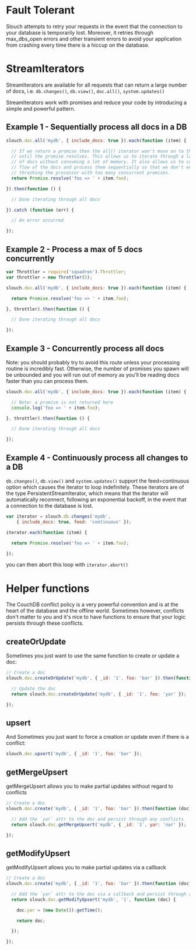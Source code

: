 # Fault Tolerant

Slouch attempts to retry your requests in the event that the connection to your database is temporarily lost. Moreover, it retries through max_dbs_open errors and other transient errors to avoid your application from crashing every time there is a hiccup on the database.


# StreamIterators

StreamIterators are available for all requests that can return a large number of docs, i.e. `db.changes()`, `db.view()`, `doc.all()`, `system.updates()`

StreamIterators work with promises and reduce your code by introducing a simple and powerful pattern.


## Example 1 - Sequentially process all docs in a DB

```js
slouch.doc.all('mydb', { include_docs: true }).each(function (item) {

  // If we return a promise then the all() iterator won't move on to the next item
  // until the promise resolves. This allows us to iterate through a large number
  // of docs without consuming a lot of memory. It also allows us to control the
  // flow of the docs and process them sequentially so that we don't end up
  // thrashing the processor with too many concurrent promises.
  return Promise.resolve('foo => ' + item.foo);

}).then(function () {

  // Done iterating through all docs

}).catch (function (err) {

  // An error occurred

});
```


## Example 2 - Process a max of 5 docs concurrently

```js
var Throttler = require('squadron').Throttler;
var throttler = new Throttler(5);

slouch.doc.all('mydb', { include_docs: true }).each(function (item) {

  return Promise.resolve('foo => ' + item.foo);

}, throttler).then(function () {

  // Done iterating through all docs

});
```


## Example 3 - Concurrently process all docs

Note: you should probably try to avoid this route unless your processing routine is incredibly fast. Otherwise, the number of promises you spawn will be unbounded and you will run out of memory as you'll be reading docs faster than you can process them.

```js
slouch.doc.all('mydb', { include_docs: true }).each(function (item) {

  // Note: a promise is not returned here
  console.log('foo => ' + item.foo);

}, throttler).then(function () {

  // Done iterating through all docs

});
```

## Example 4 - Continuously process all changes to a DB

`db.changes()`, `db.view()` and `system.updates()` support the feed=continuous option which causes the iterator  to loop indefinitely. These iterators are of the type PersistentStreamIterator, which means that the iterator will automatically reconnect, following an exponential backoff, in the event that a connection to the database is lost.

```js
var iterator = slouch.db.changes('mydb',
    { include_docs: true, feed: 'continuous' });

iterator.each(function (item) {

  return Promise.resolve('foo => ' + item.foo);

});
```

you can then abort this loop with `iterator.abort()`


# Helper functions

The CouchDB conflict policy is a very powerful convention and is at the heart of the database and the offline world. Sometimes however, conflicts don't matter to you and it's nice to have functions to ensure that your logic persists through these conflicts.

## createOrUpdate

Sometimes you just want to use the same function to create or update a doc:

```js
// Create a doc
slouch.doc.createOrUpdate('mydb', { _id: '1', foo: 'bar' }).then(function (doc) {

  // Update the doc
  return slouch.doc.createOrUpdate('mydb', { _id: '1', foo: 'yar' });

});
```

## upsert

And Sometimes you just want to force a creation or update even if there is a conflict:

```js
slouch.doc.upsert('mydb', { _id: '1', foo: 'bar' });
```

## getMergeUpsert

getMergeUpsert allows you to make partial updates without regard to conflicts

```js
// Create a doc
slouch.doc.create('mydb', { _id: '1', foo: 'bar' }).then(function (doc) {

  // Add the `yar` attr to the doc and persist through any conflicts
  return slouch.doc.getMergeUpsert('mydb', { _id: '1', yar: 'nar' });

});
```

## getModifyUpsert

getModifyUpsert allows you to make partial updates via a callback

```js
// Create a doc
slouch.doc.create('mydb', { _id: '1', foo: 'bar' }).then(function (doc) {

  // Add the `yar` attr to the doc via a callback and persist through any conflicts
  return slouch.doc.getModifyUpsert('mydb', '1', function (doc) {

    doc.yar = (new Date()).getTime();

    return doc;

  });

});
```

